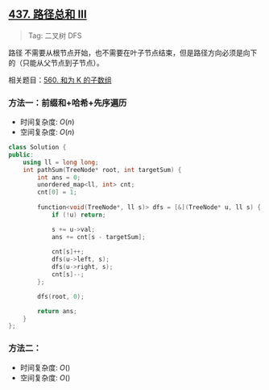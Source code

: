 ## [437. 路径总和 III](https://leetcode.cn/problems/path-sum-iii/description/)

> Tag: 二叉树 DFS

路径 不需要从根节点开始，也不需要在叶子节点结束，但是路径方向必须是向下的（只能从父节点到子节点）。

相关题目：[560. 和为 K 的子数组](./560.md)

### 方法一：前缀和+哈希+先序遍历

* 时间复杂度: ${O(n)}$
* 空间复杂度: ${O(n)}$
```cpp
class Solution {
public:
    using ll = long long;
    int pathSum(TreeNode* root, int targetSum) {
        int ans = 0;
        unordered_map<ll, int> cnt;
        cnt[0] = 1;
        
        function<void(TreeNode*, ll s)> dfs = [&](TreeNode* u, ll s) {
            if (!u) return;

            s += u->val;
            ans += cnt[s - targetSum];
            
            cnt[s]++;
            dfs(u->left, s);
            dfs(u->right, s);
            cnt[s]--;
        };

        dfs(root, 0);

        return ans;
    }
};
```

### 方法二：
* 时间复杂度: ${O()}$
* 空间复杂度: ${O()}$
```cpp

```